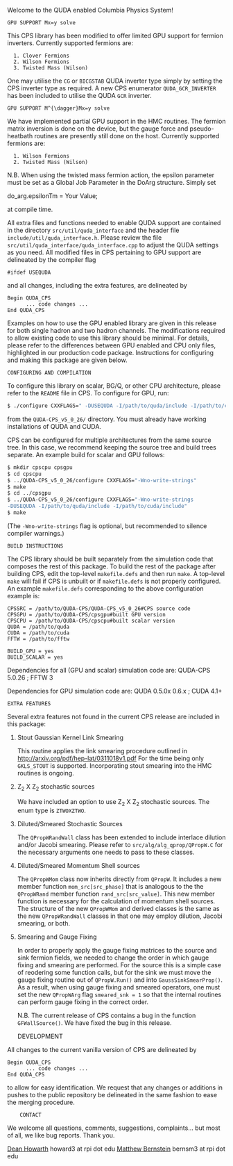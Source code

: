 Welcome to the QUDA enabled Columbia Physics System!

	GPU SUPPORT Mx=y solve

This CPS library has been modified to offer limited GPU support for 
fermion inverters. Currently supported fermions are:

	  1. Clover Fermions
	  2. Wilson Fermions
	  3. Twisted Mass (Wilson)

One may utilise the `CG` or `BICGSTAB` QUDA inverter type simply by setting the
CPS inverter type as required. A new CPS enumerator `QUDA_GCR_INVERTER` 
has been included to utilise the QUDA `GCR` inverter.

	GPU SUPPORT M^{\dagger}Mx=y solve

We have implemented partial GPU support in the HMC routines. The fermion
matrix inversion is done on the device, but the gauge force and 
pseudo-heatbath routines are presently still done on the host.
Currently supported fermions are:

	  1. Wilson Fermions
	  2. Twisted Mass (Wilson)

N.B. When using the twisted mass fermion action, the epsilon parameter
must be set as a Global Job Parameter in the DoArg structure. Simply
set

do_arg.epsilonTm = Your Value;

at compile time.

All extra files and functions needed to enable QUDA support are contained in the
directory `src/util/quda_interface` and the header file 
`include/util/quda_interface.h`. Please review the file 
`src/util/quda_interface/quda_interface.cpp` to adjust the QUDA settings as you need.
All modified files in CPS pertaining to GPU support are delineated by the compiler flag 

`#ifdef USEQUDA`

and all changes, including the extra features, are delineated by

	Begin QUDA_CPS
	      ... code changes ...
	End QUDA_CPS

Examples on how to use the GPU enabled library are given in 
this release for both single hadron and two hadron channels. The modifications 
required to allow existing code to use this library should be minimal.
For details, please refer to the differences between GPU enabled and CPU 
only files, highlighted in our production code package. Instructions for 
configuring and making this package are given below.

	CONFIGURING AND COMPILATION

To configure this library on scalar, BG/Q, or other CPU architecture, 
please refer to the `README` file in CPS. To configure for GPU, run:
```sh
$ ./configure CXXFLAGS=" -DUSEQUDA -I/path/to/quda/include -I/path/to/cuda/include" 
```
from the `QUDA-CPS_v5_0_26/` directory. You must already have working 
installations of QUDA and CUDA.

CPS can be configured for multiple architectures from the same source tree.
In this case, we recommend keeping the source tree and build trees separate.
An example build for scalar and GPU follows:
```sh
$ mkdir cpscpu cpsgpu 
$ cd cpscpu 
$ ../QUDA-CPS_v5_0_26/configure CXXFLAGS="-Wno-write-strings" 
$ make 
$ cd ../cpsgpu 
$ ../QUDA-CPS_v5_0_26/configure CXXFLAGS="-Wno-write-strings 
-DUSEQUDA -I/path/to/quda/include -I/path/to/cuda/include" 
$ make 
```
(The `-Wno-write-strings` flag is optional, but recommended to silence
compiler warnings.)

	BUILD INSTRUCTIONS

The CPS library should be built separately from the simulation code that
composes the rest of this package. To build the rest of the package 
after building CPS, edit the top-level `makefile.defs` and then run `make`.
A top-level `make` will fail if CPS is unbuilt or if `makefile.defs` is not
properly configured. An example `makefile.defs` corresponding to the above
configuration example is:
```make
CPSSRC = /path/to/QUDA-CPS/QUDA-CPS_v5_0_26#CPS source code
CPSGPU = /path/to/QUDA-CPS/cpsgpu#built GPU version
CPSCPU = /path/to/QUDA-CPS/cpscpu#built scalar version
QUDA = /path/to/quda
CUDA = /path/to/cuda
FFTW = /path/to/fftw

BUILD_GPU = yes
BUILD_SCALAR = yes
```

Dependencies for all (GPU and scalar) simulation code are: QUDA-CPS 5.0.26 ; FFTW 3

Dependencies for GPU simulation code are: QUDA 0.5.0x 0.6.x ; CUDA 4.1+


	EXTRA FEATURES

Several extra features not found in the current CPS release are included 
in this package:

   1. Stout Gaussian Kernel Link Smearing

      This routine applies the link smearing procedure outlined in
      http://arxiv.org/pdf/hep-lat/0311018v1.pdf
      For the time being only `GKLS_STOUT` is supported. Incorporating stout
      smearing into the HMC routines is ongoing.

   2. Z<sub>2</sub> X Z<sub>2</sub> stochastic sources

      We have included an option to use Z<sub>2</sub> X Z<sub>2</sub> stochastic sources.
      The enum type is `ZTWOXZTWO`.   

   3. Diluted/Smeared Stochastic Sources

      The `QPropWRandWall` class has been extended to include interlace 
      dilution and/or Jacobi smearing. Please refer to
      `src/alg/alg_qprop/QPropW.C` for the necessary arguments one needs
      to pass to these classes.

   4. Diluted/Smeared Momentum Shell sources

      The `QPropWMom` class now inherits directly from `QPropW`. It includes
      a new member function `mom_src[src_phase]` that is analogous to the 
      the `QPropWRand` member function `rand_src[src_value]`. This new member function 
      is necessary for the calculation of momentum shell sources. The
      structure of the new `QPropWMom` and derived classes is the same as
      the new `QPropWRandWall` classes in that one may employ dilution, 
      Jacobi smearing, or both.

   5. Smearing and Gauge Fixing

      In order to properly apply the gauge fixing matrices to the source
      and sink fermion fields, we needed to change the order in which 
      gauge fixing and smearing are performed. For the source this is a 
      simple case of reodering some function calls, but for the sink we
      must move the gauge fixing routine out of `QPropW.Run()` and into
      `GaussSinkSmearProp()`. As a result, when using gauge fixing and 
      smeared operators, one must set the new `QPropWArg` flag 
      `smeared_snk = 1` so that the internal routines can perform gauge
      fixing in the correct order.   		       
      
      N.B. The current release of CPS contains a bug in the function 
      `GFWallSource()`. We have fixed the bug in this release. 

        DEVELOPMENT      

All changes to the current vanilla version of CPS are delineated by

	Begin QUDA_CPS
	      ... code changes ...
	End QUDA_CPS

to allow for easy identification. We request that any changes or additions 
in pushes to the public repository be delineated in the same fashion to ease 
the merging procedure.

    	CONTACT

We welcome all questions, comments, suggestions, complaints... but most 
of all, we like bug reports. Thank you.

   [Dean Howarth](https://github.com/cpviolator) howard3 at rpi dot edu
   [Matthew Bernstein](https://github.com/bernsm3) bernsm3 at rpi dot edu
